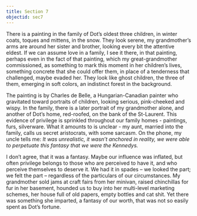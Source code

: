 ```yaml
---
title: Section 7
objectid: sec7
---
```

There is a painting in the family of Dot’s oldest three children, in winter coats, toques and mittens, in the snow.  They look serene, my grandmother’s arms are around her sister and brother, looking every bit the attentive eldest.  If we can assume love in a family, I see it there, in that painting, perhaps even in the fact of that painting, which my great-grandmother commissioned, as something to mark this moment in her children’s lives, something concrete that she could offer them, in place of a tenderness that challenged, maybe evaded her. They look like ghost children, the three of them, emerging in soft colors, an indistinct forest in the background.  

The painting is by Charles de Belle, a Hungarian-Canadian painter who gravitated toward portraits of children, looking serious, pink-cheeked and wispy.  In the family, there is a later portrait of my grandmother alone, and another of Dot’s home, red-roofed, on the bank of the St-Laurent. This evidence of privilege is sprinkled throughout our family homes \- paintings, furs, silverware.  What it amounts to is unclear \- my aunt, married into the family, calls us secret aristocrats, with some sarcasm.  On the phone, my uncle tells me: *It was unrealistic, it wasn’t anchored in reality, we were able to perpetuate this fantasy that we were the Kennedys.*  

I don’t agree, that it was a fantasy. Maybe our influence was inflated, but often privilege belongs to those who are perceived to have it, and who perceive themselves to deserve it. We had it in spades – we looked the part; we felt the part – regardless of the particulars of our circumstances. My grandmother sold jams at craft fairs from her minivan, raised chinchillas for fur in her basement, hounded us to buy into her multi-level marketing schemes, her house full of old papers, empty bottles and cat shit. Yet there was something she imparted, a fantasy of our worth, that was not so easily spent as Dot’s fortune.  
